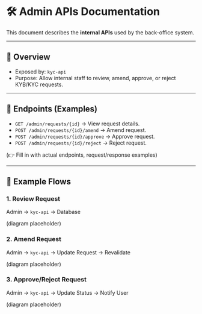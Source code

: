 # 🛠️ Admin APIs Documentation

This document describes the **internal APIs** used by the back-office system.  

---

## 🔹 Overview
- Exposed by: `kyc-api`
- Purpose: Allow internal staff to review, amend, approve, or reject KYB/KYC requests.

---

## 🔹 Endpoints (Examples)
- `GET /admin/requests/{id}` → View request details.
- `POST /admin/requests/{id}/amend` → Amend request.
- `POST /admin/requests/{id}/approve` → Approve request.
- `POST /admin/requests/{id}/reject` → Reject request.

(👉 Fill in with actual endpoints, request/response examples)

---

## 🔹 Example Flows

### 1. Review Request
Admin → `kyc-api` → Database  

(diagram placeholder)

### 2. Amend Request
Admin → `kyc-api` → Update Request → Revalidate  

(diagram placeholder)

### 3. Approve/Reject Request
Admin → `kyc-api` → Update Status → Notify User  

(diagram placeholder)
